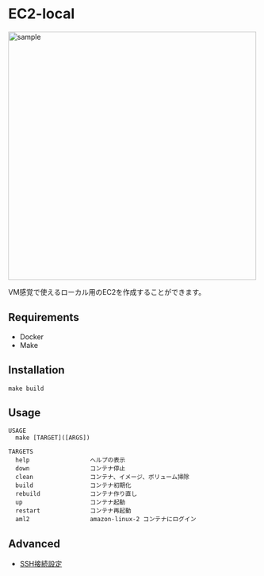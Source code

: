 # EC2-local

<img src="https://user-images.githubusercontent.com/7730843/216323604-7770ac01-f385-4fdb-bfd1-0d7c62a29b92.png" alt="sample" width="500px">

VM感覚で使えるローカル用のEC2を作成することができます。

## Requirements
- Docker
- Make

## Installation
```
make build
```

## Usage
```
USAGE
  make [TARGET]([ARGS])

TARGETS
  help                 ヘルプの表示
  down                 コンテナ停止
  clean                コンテナ、イメージ、ボリューム掃除
  build                コンテナ初期化
  rebuild              コンテナ作り直し
  up                   コンテナ起動
  restart              コンテナ再起動
  aml2                 amazon-linux-2 コンテナにログイン
```

## Advanced
- [SSH接続設定](/docs/setup-ssh.md)
